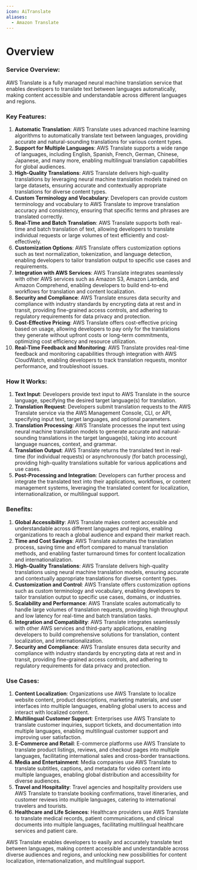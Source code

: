 ```yaml
---
icon: AiTranslate
aliases:
  - Amazon Translate
---
```

# Overview

### Service Overview:

AWS Translate is a fully managed neural machine translation service that enables developers to translate text between languages automatically, making content accessible and understandable across different languages and regions.

### Key Features:

1. **Automatic Translation**: AWS Translate uses advanced machine learning algorithms to automatically translate text between languages, providing accurate and natural-sounding translations for various content types.
2. **Support for Multiple Languages**: AWS Translate supports a wide range of languages, including English, Spanish, French, German, Chinese, Japanese, and many more, enabling multilingual translation capabilities for global audiences.
3. **High-Quality Translations**: AWS Translate delivers high-quality translations by leveraging neural machine translation models trained on large datasets, ensuring accurate and contextually appropriate translations for diverse content types.
4. **Custom Terminology and Vocabulary**: Developers can provide custom terminology and vocabulary to AWS Translate to improve translation accuracy and consistency, ensuring that specific terms and phrases are translated correctly.
5. **Real-Time and Batch Translation**: AWS Translate supports both real-time and batch translation of text, allowing developers to translate individual requests or large volumes of text efficiently and cost-effectively.
6. **Customization Options**: AWS Translate offers customization options such as text normalization, tokenization, and language detection, enabling developers to tailor translation output to specific use cases and requirements.
7. **Integration with AWS Services**: AWS Translate integrates seamlessly with other AWS services such as Amazon S3, Amazon Lambda, and Amazon Comprehend, enabling developers to build end-to-end workflows for translation and content localization.
8. **Security and Compliance**: AWS Translate ensures data security and compliance with industry standards by encrypting data at rest and in transit, providing fine-grained access controls, and adhering to regulatory requirements for data privacy and protection.
9. **Cost-Effective Pricing**: AWS Translate offers cost-effective pricing based on usage, allowing developers to pay only for the translations they generate without upfront costs or long-term commitments, optimizing cost efficiency and resource utilization.
10. **Real-Time Feedback and Monitoring**: AWS Translate provides real-time feedback and monitoring capabilities through integration with AWS CloudWatch, enabling developers to track translation requests, monitor performance, and troubleshoot issues.

### How It Works:

1. **Text Input**: Developers provide text input to AWS Translate in the source language, specifying the desired target language(s) for translation.
2. **Translation Request**: Developers submit translation requests to the AWS Translate service via the AWS Management Console, CLI, or API, specifying input text, target languages, and optional parameters.
3. **Translation Processing**: AWS Translate processes the input text using neural machine translation models to generate accurate and natural-sounding translations in the target language(s), taking into account language nuances, context, and grammar.
4. **Translation Output**: AWS Translate returns the translated text in real-time (for individual requests) or asynchronously (for batch processing), providing high-quality translations suitable for various applications and use cases.
5. **Post-Processing and Integration**: Developers can further process and integrate the translated text into their applications, workflows, or content management systems, leveraging the translated content for localization, internationalization, or multilingual support.

### Benefits:

1. **Global Accessibility**: AWS Translate makes content accessible and understandable across different languages and regions, enabling organizations to reach a global audience and expand their market reach.
2. **Time and Cost Savings**: AWS Translate automates the translation process, saving time and effort compared to manual translation methods, and enabling faster turnaround times for content localization and internationalization.
3. **High-Quality Translations**: AWS Translate delivers high-quality translations using neural machine translation models, ensuring accurate and contextually appropriate translations for diverse content types.
4. **Customization and Control**: AWS Translate offers customization options such as custom terminology and vocabulary, enabling developers to tailor translation output to specific use cases, domains, or industries.
5. **Scalability and Performance**: AWS Translate scales automatically to handle large volumes of translation requests, providing high throughput and low latency for real-time and batch translation tasks.
6. **Integration and Compatibility**: AWS Translate integrates seamlessly with other AWS services and third-party applications, enabling developers to build comprehensive solutions for translation, content localization, and internationalization.
7. **Security and Compliance**: AWS Translate ensures data security and compliance with industry standards by encrypting data at rest and in transit, providing fine-grained access controls, and adhering to regulatory requirements for data privacy and protection.

### Use Cases:

1. **Content Localization**: Organizations use AWS Translate to localize website content, product descriptions, marketing materials, and user interfaces into multiple languages, enabling global users to access and interact with localized content.
2. **Multilingual Customer Support**: Enterprises use AWS Translate to translate customer inquiries, support tickets, and documentation into multiple languages, enabling multilingual customer support and improving user satisfaction.
3. **E-Commerce and Retail**: E-commerce platforms use AWS Translate to translate product listings, reviews, and checkout pages into multiple languages, facilitating international sales and cross-border transactions.
4. **Media and Entertainment**: Media companies use AWS Translate to translate subtitles, captions, and metadata for video content into multiple languages, enabling global distribution and accessibility for diverse audiences.
5. **Travel and Hospitality**: Travel agencies and hospitality providers use AWS Translate to translate booking confirmations, travel itineraries, and customer reviews into multiple languages, catering to international travelers and tourists.
6. **Healthcare and Life Sciences**: Healthcare providers use AWS Translate to translate medical records, patient communications, and clinical documents into multiple languages, facilitating multilingual healthcare services and patient care.

AWS Translate enables developers to easily and accurately translate text between languages, making content accessible and understandable across diverse audiences and regions, and unlocking new possibilities for content localization, internationalization, and multilingual support.